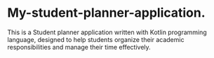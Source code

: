 # My-student-planner-application.
This is a Student planner application written with Kotlin programming language, designed to help students organize their academic responsibilities and manage their time effectively. 
